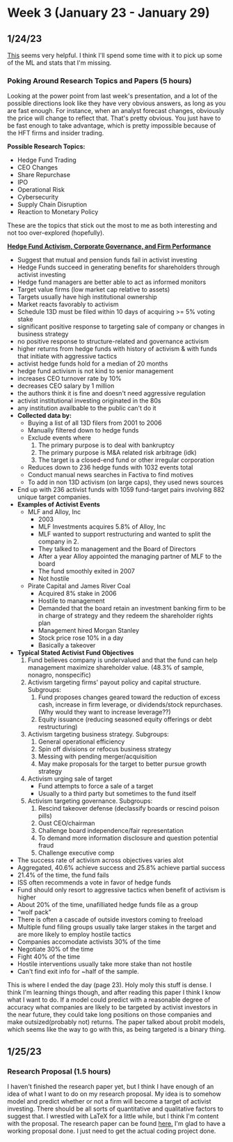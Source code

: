 # Week 3 (January 23 - January 29)

## 1/24/23

[This](https://github.com/gabors-data-analysis/da-coding-python) seems
very helpful. I think I'll spend some time with it to pick up some of
the ML and stats that I'm missing.

### Poking Around Research Topics and Papers (5 hours)

Looking at the power point from last week's presentation, and a lot of
the possible directions look like they have very obvious answers, as
long as you are fast enough. For instance, when an analyst forecast
changes, obviously the price will change to reflect that. That's 
pretty obvious. You just have to be fast enough to take advantage,
which is pretty impossible because of the HFT firms and insider 
trading.

**Possible Research Topics:**
- Hedge Fund Trading
- CEO Changes
- Share Repurchase
- IPO
- Operational Risk
- Cybersecurity
- Supply Chain Disruption
- Reaction to Monetary Policy

These are the topics that stick out the most to me as both interesting
and not too over-explored (hopefully).

**[Hedge Fund Activism, Corporate Governance, and Firm Performance](https://onlinelibrary.wiley.com/doi/full/10.1111/j.1540-6261.2008.01373.x)**

- Suggest that mutual and pension funds fail in activist investing
- Hedge Funds succeed in generating benefits for shareholders through
activist investing
- Hedge fund managers are better able to act as informed monitors
- Target value firms (low market cap relative to assets)
- Targets usually have high institutional ownership
- Market reacts favorably to activism
- Schedule 13D must be filed within 10 days of acquiring >= 5% voting stake
- significant positive response to targeting sale of company or 
changes in business strategy
- no positive response to structure-related and governance activism
- higher returns from hedge funds with history of activism & with 
funds that initiate with aggressive tactics
- activist hedge funds hold for a median of 20 months
- hedge fund activism is not kind to senior management
- increases CEO turnover rate by 10%
- decreases CEO salary by 1 million
- the authors think it is fine and doesn't need aggressive regulation
- activist institutional investing originated in the 80s
- any institution availbable to the public can't do it
- **Collected data by:**
    - Buying a list of all 13D filers from 2001 to 2006
    - Manually filtered down to hedge funds
    - Exclude events where
        1. The primary purpose is to deal with bankruptcy
        2. The primary purpose is M&A related risk arbitrage (idk)
        3. The target is a closed-end fund or other irregular 
        corporation
    - Reduces down to 236 hedge funds with 1032 events total
    - Conduct manual news searches in Factiva to find motives
    - To add in non 13D activism (on large caps), they used news sources
- End up with 236 activist funds with 1059 fund-target pairs involving
882 unique target companies.
- **Examples of Activist Events**
    - MLF and Alloy, Inc
        - 2003
        - MLF Investments acquires 5.8% of Alloy, Inc
        - MLF wanted to support restructuring and wanted to split the 
        company in 2.
        - They talked to management and the Board of Directors
        - After a year Alloy appointed the managing partner of MLF to
        the board
        - The fund smoothly exited in 2007
        - Not hostile
    - Pirate Capital and James River Coal
        - Acquired 8% stake in 2006
        - Hostile to management
        - Demanded that the board retain an investment banking firm to
        be in charge of strategy and they redeem the shareholder 
        rights plan
        - Management hired Morgan Stanley
        - Stock price rose 10% in a day
        - Basically a takeover
- **Typical Stated Activist Fund Objectives**
    1. Fund believes company is undervalued and that the fund can help
    management maximize shareholder value. (48.3% of sample, 
    nonagro, nonspecific)
    2. Activism targeting firms' payout policy and capital structure.
    Subgroups:
        1. Fund proposes changes geared toward the reduction of 
        excess cash, increase in firm leverage, or dividends/stock
        repurchases. (Why would they want to increase leverage??)
        2. Equity issuance (reducing seasoned equity offerings or 
        debt restructuring)
    3. Activism targeting business strategy. Subgroups:
        1. General operational efficiency
        2. Spin off divisions or refocus business strategy
        3. Messing with pending merger/acquisition
        4. May make proposals for the target to better pursue growth
        strategy
    4. Activism urging sale of target
        - Fund attempts to force a sale of a target
        - Usually to a third party but sometimes to the fund itself
    5. Activism targeting governance. Subgroups:
        1. Rescind takeover defense (declassify boards or 
        rescind poison pills)
        2. Oust CEO/chairman
        3. Challenge board independence/fair representation
        4. To demand more information disclosure and question 
        potential fraud
        5. Challenge executive comp
- The success rate of activism across objectives varies alot
- Aggregated, 40.6% achieve success and 25.8% achieve partial success
- 21.4% of the time, the fund fails
- ISS often recommends a vote in favor of hedge funds
- Fund should only resort to aggressive tactics when benefit of 
activism is higher
- About 20% of the time, unafilliated hedge funds file as a group
- "wolf pack"
- There is often a cascade of outside investors coming to freeload
- Multiple fund filing groups usually take larger stakes in the target
 and are more likely to employ hostile tactics
- Companies accomodate activists 30% of the time
- Negotiate 30% of the time
- Fight 40% of the time
- Hostile interventions usually take more stake than not hostile
- Can't find exit info for ~half of the sample.

This is where I ended the day (page 23). Holy moly this stuff is dense. I think
I'm learning things though, and after reading this paper I think I know what I
want to do. If a model could predict with a reasonable degree of accuracy what
companies are likely to be targeted by activist investors in the near future,
they could take long positions on those companies and make outsized(probably not)
returns. The paper talked about probit models, which seems like the way to go
with this, as being targeted is a binary thing.

## 1/25/23

### Research Proposal (1.5 hours)
I haven't finished the research paper yet, but I think I have enough of an idea
of what I want to do on my research proposal. My idea is to somehow model and
predict whether or not a firm will become a target of activist investing. 
There should be all sorts of quantitative and qualitative factors to suggest
that. I wrestled with LaTeX for a little while, but I think I'm content with
the proposal. The research paper can be found [here.](../Assignment-0/Kaminer-Predicting-Activist-Investing.pdf)
I'm glad to have a working proposal done. I just need to get the actual coding
project done.
